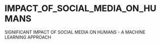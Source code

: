 # IMPACT_OF_SOCIAL_MEDIA_ON_HUMANS
SIGNIFICANT IMPACT OF SOCIAL MEDIA ON HUMANS - A MACHINE LEARNING APPROACH
